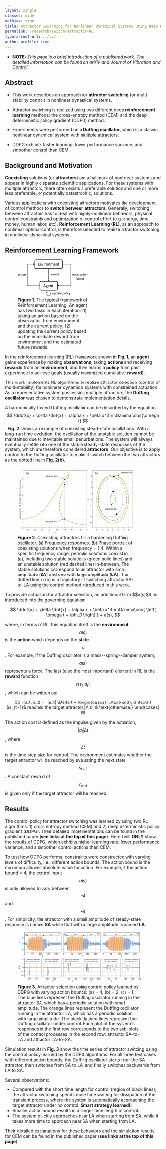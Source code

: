 ```yaml
---
layout: single
classes: wide
mathjax: true
title: Attractor Switching for Nonlinear Dynamical Systems Using Deep Reinforcement Learning
permalink: /research/switch-attractor-RL
typora-root-url: ../../
author_profile: true
---
```


* **NOTE:** *This page is a brief introduction of a published work. The detailed information can be found on [arXiv](https://arxiv.org/abs/1909.10500) and [Journal of Vibration and Control](https://journals.sagepub.com/doi/abs/10.1177/1077546320930144).*

## Abstract

* This work describes an approach for **attractor switching** (or multi-stability control) in nonlinear dynamical systems. 

* Attractor switching is realized using two different deep **reinforcement learning** methods: the cross-entropy method (CEM) and the deep deterministic policy gradient (DDPG) method. 

* Experiments were performed on a **Duffing oscillator**, which is a classic nonlinear dynamical system with multiple attractors. 

* DDPG exhibits faster learning, lower performance variance, and smoother control than CEM. 

## Background and Motivation

**Coexisting** solutions (or **attractors**) are a hallmark of nonlinear systems and appear in highly disparate scientific applications. For these systems with multiple attractors, there often exists a preferable solution and one or more less preferable, or potentially catastrophic, solutions. 

Various applications with coexisting attractors motivates the development of control methods to **switch between attractors**. Generally, switching between attractors has to deal with highly-nonlinear behaviors, physical control constraints and optimization of control effort (e.g. energy, time, money, human labor, etc). **Reinforcement Learning (RL)**, as an approach to nonlinear optimal control, is therefore selected to realize attractor switching in nonlinear dynamical systems. 

## Reinforcement Learning Framework

<figure style="width: 45%" class="align-right">
	<a href="/assets/images/research/duffing/RL_schematic.png"><img src="/assets/images/research/duffing/RL_schematic.png"></a>
	<figcaption><b>Figure 1</b>. The typical framework of Reinforcement Learning. An agent has two tasks in each iteration: (1) taking an action based on the observation from environment and the current policy; (2) updating the current policy based on the immediate reward from environment and the estimated future rewards.</figcaption>
</figure>

In the reinforcement learning (RL) framework shown in **Fig. 1**, an **agent** gains experience by making **observations**, taking **actions** and receiving **rewards** from an **environment**, and then learns a **policy** from past experience to achieve goals (usually maximized cumulative **reward**). 

This work implements RL algorithms to realize attractor selection (control of multi-stability) for nonlinear dynamical systems with constrained actuation. As a representative system possessing multiple attractors, the **Duffing oscillator** was chosen to demonstrate implementation details. 

A harmonically forced Duffing oscillator can be described by the equation $$ \ddot{x} + \delta \dot{x} + \alpha x + \beta x^3 = \Gamma \cos{\omega t} $$. **Fig. 2** shows an example of coexisting stead-state oscillations. With a long-run time evolution, the oscillation of the unstable solution cannot be maintained due to inevitable small perturbations. The system will always eventually settle into one of the stable steady-state responses of the system, which are therefore considered **attractors**. Our objective is to apply control to the Duffing oscillator to make it switch between the two attractors as the dotted line in **Fig. 2(b)**. 

<figure style="width: 75%" class="align-center">
	<a href="/assets/images/research/duffing/Duffing.png"><img src="/assets/images/research/duffing/Duffing.png"></a>
	<figcaption><b>Figure 2</b>. Coexisting attractors for a hardening Duffing oscillator. (a) Frequency responses. (b) Phase portrait of coexisting solutions when frequency = 1.4. Within a specific frequency range, periodic solutions coexist in (a), including two stable solutions (green solid lines) and an unstable solution (red dashed line) in-between. The stable solutions correspond to an attractor with small amplitude (<b>SA</b>) and one with large amplitude (<b>LA</b>). The dotted line in (b) is a trajectory of switching attractor SA-to-LA using the control method introduced in this work.</figcaption>
</figure>
To provide actuation for attractor selection, an additional term $$a(s)$$, is introduced into the governing equation:

$$
	\ddot{x} + \delta \dot{x} + \alpha x + \beta x^3 = \Gamma\cos{ \left( \omega t + \phi_0 \right) } + a(s),
$$

where, in terms of RL, this equation itself is the **environment**, $$a(s)$$ is the **action** which depends on the **state** $$s$$. For example, if the Duffing oscillator is a mass--spring--damper system, $$a(s)$$ represents a force. The last (also the most important) element in RL is the **reward** function $$r(s_t, a_t)$$, which can be written as:

$$
r(s_t, a_t) = -|a_t| \Delta t +
	\begin{cases}
		r_\text{end}, & \text{if $s_{t+1}$ reaches the target attractor,}\\
		0,     & \text{otherwise.}
	\end{cases}
$$

The action cost is defined as the impulse given by the actuation, $$ \lvert a_t \rvert \Delta t$$, where $$\Delta t$$ is the time step size for control. The environment estimates whether the target attractor will be reached by evaluating the next state $$s_{t+1}$$. A constant reward of $$r_\text{end}$$ is given only if the target attractor will be reached.

## Results

The control policy for attractor switching was learned by using two RL algorithms: 1) cross entropy method (CEM) and 2) deep deterministic policy gradient (DDPG). Their detailed implementations can be found in the published paper (**see links at the top of this page**). Here I will **ONLY** show the results of DDPG, which exhibits higher learning rate, lower performance variance, and a smoother control actions than CEM. 

To test how DDPG performs, constraints were constructed with varying levels of difficulty, i.e., different action bounds. The action bound is the maximum allowed absolute value for action. For example, if the action bound = 4, the control input $$a(s)$$ is only allowed to vary between $$-4$$ and $$+4$$. For simplicity, the attractor with a small amplitude of steady-state response is named **SA** while that with a large amplitude is named **LA**.

<figure style="width: 80%" class="align-center">
	<a href="/assets/images/research/duffing/DDPG.png"><img src="/assets/images/research/duffing/DDPG.png"></a>
	<figcaption><b>Figure 3</b>. Attractor selection using control policy learned by DDPG with varying action bounds: (a) = 4, (b) = 2, (c) = 1. The blue lines represent the Duffing oscillator running in the attractor SA, which has a periodic solution with small amplitude. The orange lines represent the Duffing oscillator running in the attractor LA, which has a periodic solution with large amplitude. The black dashed lines represent the Duffing oscillator under control. Each plot of the system's responses in the first row corresponds to the two sub-plots of the control processes in the second row: attractor SA-to-LA and attractor LA-to-SA. </figcaption>
</figure>

Simulation results in **Fig. 3** show the time series of attractor switcing using the control policy learned by the DDPG algorithms. For all three test cases with different action bounds, the Duffing oscillator starts near the SA attractor, then switches from SA to LA, and finally switches backwards from LA to SA.

Several observations:
* Compared with the short time length for control (region of black lines), the attractor switching spends more time waiting for dissipation of the transient process, where the system is automatically approaching the target attractor under no control. **Smart strategy learned!!**
* Smaller action bound results in a longer time length of control.
* The system quickly approaches near LA when starting from SA, while it takes more time to approach near SA when starting from LA.

Their detailed explanations for these behaviors and the simulation results for CEM can be found in the published paper (**see links at the top of this page**).






